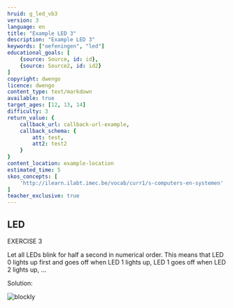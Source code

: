```yaml
---
hruid: g_led_vb3
version: 3
language: en
title: "Example LED 3"
description: "Example LED 3"
keywords: ["oefeningen", "led"]
educational_goals: [
    {source: Source, id: id}, 
    {source: Source2, id: id2}
]
copyright: dwengo
licence: dwengo
content_type: text/markdown
available: true
target_ages: [12, 13, 14]
difficulty: 3
return_value: {
    callback_url: callback-url-example,
    callback_schema: {
        att: test,
        att2: test2
    }
}
content_location: example-location
estimated_time: 5
skos_concepts: [
    'http://ilearn.ilabt.imec.be/vocab/curr1/s-computers-en-systemen'
]
teacher_exclusive: true
---
```

## LED

EXERCISE 3

Let all LEDs blink for half a second in numerical order. This means that LED 0 lights up first and goes off when LED 1 lights up, LED 1 goes off when LED 2 lights up, ...

Solution:

![blockly](@learning-object/led_m3/en/3)